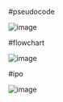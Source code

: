 #pseudocode


![image](https://github.com/user-attachments/assets/12ef3f97-8e71-404e-bc50-6449d61e3d05)


#flowchart 


![image](https://github.com/user-attachments/assets/0775584b-eb2b-4dd0-86dc-6b6cf481bd81)




#ipo


![image](https://github.com/user-attachments/assets/23c6dcd7-a7ce-4c1d-a252-3c30198bf356)

        
